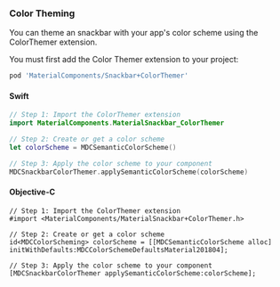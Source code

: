 ### Color Theming

You can theme an snackbar with your app's color scheme using the ColorThemer extension.

You must first add the Color Themer extension to your project:

```bash
pod 'MaterialComponents/Snackbar+ColorThemer'
```

<!--<div class="material-code-render" markdown="1">-->
#### Swift
```swift
// Step 1: Import the ColorThemer extension
import MaterialComponents.MaterialSnackbar_ColorThemer

// Step 2: Create or get a color scheme
let colorScheme = MDCSemanticColorScheme()

// Step 3: Apply the color scheme to your component
MDCSnackbarColorThemer.applySemanticColorScheme(colorScheme)
```

#### Objective-C

```objc
// Step 1: Import the ColorThemer extension
#import <MaterialComponents/MaterialSnackbar+ColorThemer.h>

// Step 2: Create or get a color scheme
id<MDCColorScheming> colorScheme = [[MDCSemanticColorScheme alloc] initWithDefaults:MDCColorSchemeDefaultsMaterial201804];

// Step 3: Apply the color scheme to your component
[MDCSnackbarColorThemer applySemanticColorScheme:colorScheme];
```
<!--</div>-->
